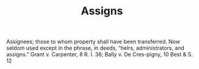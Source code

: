 ---
title: Assigns
permalink: "/definitions/assigns.html"
body: Assignees; those to whom property shall have been transferred. Now seldom used
  except in the phrase, in deeds, “helrs, administrators, and assigns.” Grant v. Carpenter,
  8 R. I. 36; Bally v. De Cres-pigny, 10 Best & S. 12
published_at: '2018-07-07'
layout: post
---